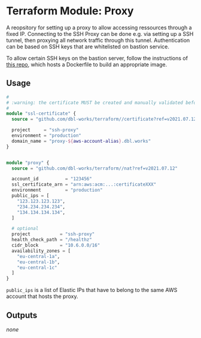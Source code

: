 # Terraform Module: Proxy

A reopsitory for setting up a proxy to allow accessing ressources through a fixed IP.
Connecting to the SSH Proxy can be done e.g. via setting up a SSH tunnel, then proxying all network traffic through this tunnel. Authentication can be based on SSH keys that are whitelisted on bastion service.

To allow certain SSH keys on the bastion server, follow the instructions of [this repo](https://github.com/dbl-works/bastion), which hosts a Dockerfile to build an appropriate image.


## Usage

```terraform
#
# :warning: the certificate MUST be created and manually validated before any depending ressources
#
module "ssl-certificate" {
  source = "github.com/dbl-works/terraform//certificate?ref=v2021.07.12"

  project     = "ssh-proxy"
  environment = "production"
  domain_name = "proxy-${aws-account-alias}.dbl.works"
}


module "proxy" {
  source = "github.com/dbl-works/terraform//nat?ref=v2021.07.12"

  account_id          = "123456"
  ssl_certificate_arn = "arn:aws:acm:...:certificateXXX"
  environment         = "production"
  public_ips = [
    "123.123.123.123",
    "234.234.234.234",
    "134.134.134.134",
  ]

  # optional
  project           = "ssh-proxy"
  health_check_path = "/healthz"
  cidr_block        = "10.6.0.0/16"
  availability_zones = [
    "eu-central-1a",
    "eu-central-1b",
    "eu-central-1c"
  ]
}
```

`public_ips` is a list of Elastic IPs that have to belong to the same AWS account that hosts the proxy.

## Outputs
_none_
